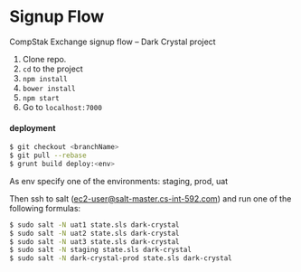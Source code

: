 # Signup Flow
CompStak Exchange signup flow – Dark Crystal project

1. Clone repo.
2. ```cd``` to the project
3. ```npm install```
4. ```bower install```
5. ```npm start```
6. Go to ```localhost:7000```

#### deployment

```bash
$ git checkout <branchName>
$ git pull --rebase
$ grunt build deploy:<env>
```

As env specify one of the environments: staging, prod, uat

Then ssh to salt (ec2-user@salt-master.cs-int-592.com) and run one of the following formulas:

```bash
$ sudo salt -N uat1 state.sls dark-crystal
$ sudo salt -N uat2 state.sls dark-crystal
$ sudo salt -N uat3 state.sls dark-crystal
$ sudo salt -N staging state.sls dark-crystal
$ sudo salt -N dark-crystal-prod state.sls dark-crystal
```